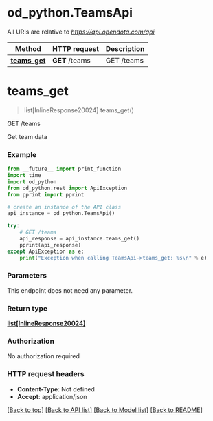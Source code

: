 # od_python.TeamsApi

All URIs are relative to *https://api.opendota.com/api*

Method | HTTP request | Description
------------- | ------------- | -------------
[**teams_get**](TeamsApi.md#teams_get) | **GET** /teams | GET /teams


# **teams_get**
> list[InlineResponse20024] teams_get()

GET /teams

Get team data

### Example 
```python
from __future__ import print_function
import time
import od_python
from od_python.rest import ApiException
from pprint import pprint

# create an instance of the API class
api_instance = od_python.TeamsApi()

try: 
    # GET /teams
    api_response = api_instance.teams_get()
    pprint(api_response)
except ApiException as e:
    print("Exception when calling TeamsApi->teams_get: %s\n" % e)
```

### Parameters
This endpoint does not need any parameter.

### Return type

[**list[InlineResponse20024]**](InlineResponse20024.md)

### Authorization

No authorization required

### HTTP request headers

 - **Content-Type**: Not defined
 - **Accept**: application/json

[[Back to top]](#) [[Back to API list]](../README.md#documentation-for-api-endpoints) [[Back to Model list]](../README.md#documentation-for-models) [[Back to README]](../README.md)

